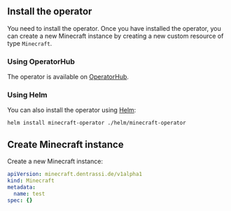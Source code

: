 ## Install the operator

You need to install the operator. Once you have installed the operator, you can create a new Minecraft instance by
creating a new custom resource of type `Minecraft`.

### Using OperatorHub

The operator is available on [OperatorHub](https://operatorhub.io/operator/minecraft-operator).

### Using Helm

You can also install the operator using [Helm](https://helm.sh/):

    helm install minecraft-operator ./helm/minecraft-operator

## Create Minecraft instance

Create a new Minecraft instance:

~~~yaml
apiVersion: minecraft.dentrassi.de/v1alpha1
kind: Minecraft
metadata:
  name: test
spec: {}
~~~
